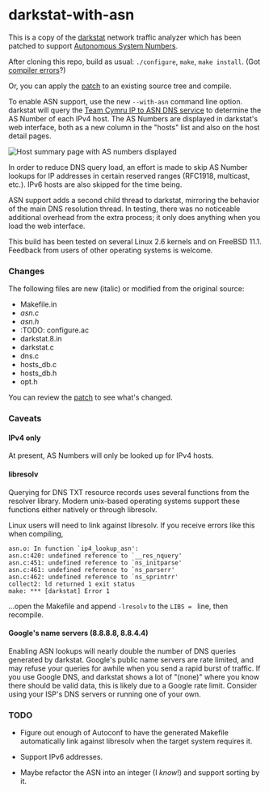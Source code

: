 # darkstat-with-asn
This is a copy of the [darkstat](http://unix4lyfe.org/darkstat/) network 
traffic analyzer which has been patched to 
support [Autonomous System Numbers](https://en.wikipedia.org/wiki/Autonomous_system_\(Internet\)). 

After cloning this repo, build as usual: `./configure`, `make`, `make install`. 
(Got [compiler errors](#libresolv)?)

Or, you can apply the [patch](https://raw.githubusercontent.com/parseword/darkstat-with-asn/master/patch.txt) to 
an existing source tree and compile. 

To enable ASN support, use the new `--with-asn` command line option. darkstat 
will query the [Team Cymru IP to ASN DNS service](http://www.team-cymru.org/IP-ASN-mapping.html#dns) to 
determine the AS Number of each IPv4 host. The AS Numbers are displayed in 
darkstat's web interface, both as a new column in the "hosts" list and also on 
the host detail pages.

![Host summary page with AS numbers displayed](https://i.imgur.com/m21Nk2O.png)

In order to reduce DNS query load, an effort is made to skip AS Number lookups 
for IP addresses in certain reserved ranges (RFC1918, multicast, etc.). IPv6 
hosts are also skipped for the time being.

ASN support adds a second child thread to darkstat, mirroring the behavior of 
the main DNS resolution thread. In testing, there was no noticeable additional 
overhead from the extra process; it only does anything when you load the 
web interface.

This build has been tested on several Linux 2.6 kernels and on FreeBSD 11.1. 
Feedback from users of other operating systems is welcome.

### Changes

The following files are new (italic) or modified from the original source:

* Makefile.in
* *asn.c*
* *asn.h*
* :TODO: configure.ac
* darkstat.8.in
* darkstat.c
* dns.c
* hosts_db.c
* hosts_db.h
* opt.h

You can review the [patch](https://raw.githubusercontent.com/parseword/darkstat-with-asn/master/patch.txt) to 
see what's changed.

### Caveats

#### IPv4 only

At present, AS Numbers will only be looked up for IPv4 hosts.

#### libresolv

Querying for DNS TXT resource records uses several functions from the resolver 
library. Modern unix-based operating systems support these functions either 
natively or through libresolv.

Linux users will need to link against libresolv. If you receive errors like 
this when compiling,

    asn.o: In function `ip4_lookup_asn':
    asn.c:420: undefined reference to `__res_nquery'
    asn.c:451: undefined reference to `ns_initparse'
    asn.c:461: undefined reference to `ns_parserr'
    asn.c:462: undefined reference to `ns_sprintrr'
    collect2: ld returned 1 exit status
    make: *** [darkstat] Error 1

...open the Makefile and append `-lresolv` to the `LIBS = ` line, then 
recompile.

#### Google's name servers (8.8.8.8, 8.8.4.4)

Enabling ASN lookups will nearly double the number of DNS queries generated 
by darkstat. Google's public name servers are rate limited, and may refuse 
your queries for awhile when you send a rapid burst of traffic. If you use 
Google DNS, and darkstat shows a lot of "(none)" where you know there should be 
valid data, this is likely due to a Google rate limit. Consider using your 
ISP's DNS servers or running one of your own.

### TODO

* Figure out enough of Autoconf to have the generated Makefile automatically 
link against libresolv when the target system requires it.

* Support IPv6 addresses.

* Maybe refactor the ASN into an integer (I *know*!) and support sorting by it.
